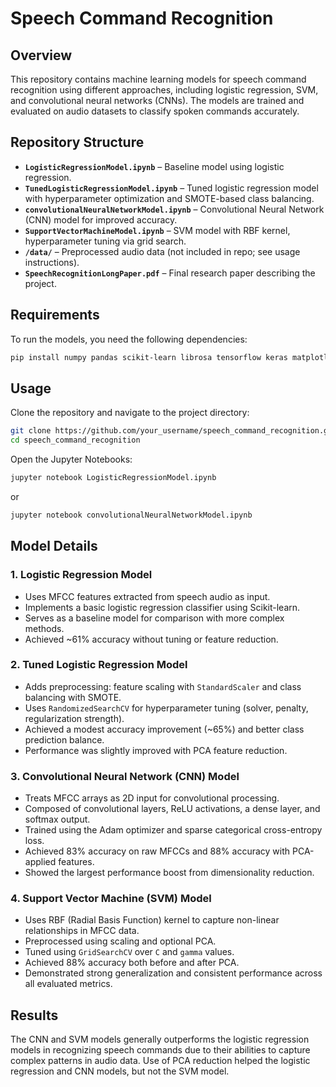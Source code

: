 # Speech Command Recognition

## Overview
This repository contains machine learning models for speech command recognition using different approaches, including logistic regression, SVM, and convolutional neural networks (CNNs). The models are trained and evaluated on audio datasets to classify spoken commands accurately.

## Repository Structure

- **`LogisticRegressionModel.ipynb`** – Baseline model using logistic regression.
- **`TunedLogisticRegressionModel.ipynb`** – Tuned logistic regression model with hyperparameter optimization and SMOTE-based class balancing.
- **`convolutionalNeuralNetworkModel.ipynb`** – Convolutional Neural Network (CNN) model for improved accuracy.
- **`SupportVectorMachineModel.ipynb`** – SVM model with RBF kernel, hyperparameter tuning via grid search.
- **`/data/`** – Preprocessed audio data (not included in repo; see usage instructions).
- **`SpeechRecognitionLongPaper.pdf`** – Final research paper describing the project.


## Requirements
To run the models, you need the following dependencies:

```bash
pip install numpy pandas scikit-learn librosa tensorflow keras matplotlib
```

## Usage
Clone the repository and navigate to the project directory:

```bash
git clone https://github.com/your_username/speech_command_recognition.git
cd speech_command_recognition
```

Open the Jupyter Notebooks:

```bash
jupyter notebook LogisticRegressionModel.ipynb
```

or

```bash
jupyter notebook convolutionalNeuralNetworkModel.ipynb
```

## Model Details

### 1. Logistic Regression Model
- Uses MFCC features extracted from speech audio as input.
- Implements a basic logistic regression classifier using Scikit-learn.
- Serves as a baseline model for comparison with more complex methods.
- Achieved ~61% accuracy without tuning or feature reduction.

### 2. Tuned Logistic Regression Model
- Adds preprocessing: feature scaling with `StandardScaler` and class balancing with SMOTE.
- Uses `RandomizedSearchCV` for hyperparameter tuning (solver, penalty, regularization strength).
- Achieved a modest accuracy improvement (~65%) and better class prediction balance.
- Performance was slightly improved with PCA feature reduction.

### 3. Convolutional Neural Network (CNN) Model
- Treats MFCC arrays as 2D input for convolutional processing.
- Composed of convolutional layers, ReLU activations, a dense layer, and softmax output.
- Trained using the Adam optimizer and sparse categorical cross-entropy loss.
- Achieved 83% accuracy on raw MFCCs and 88% accuracy with PCA-applied features.
- Showed the largest performance boost from dimensionality reduction.

### 4. Support Vector Machine (SVM) Model
- Uses RBF (Radial Basis Function) kernel to capture non-linear relationships in MFCC data.
- Preprocessed using scaling and optional PCA.
- Tuned using `GridSearchCV` over `C` and `gamma` values.
- Achieved 88% accuracy both before and after PCA.
- Demonstrated strong generalization and consistent performance across all evaluated metrics.

## Results
The CNN and SVM models generally outperforms the logistic regression models in recognizing speech commands due to their abilities to capture complex patterns in audio data. Use of PCA reduction helped the logistic regression and CNN models, but not the SVM model.


